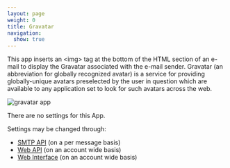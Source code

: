 ```yaml
---
layout: page
weight: 0
title: Gravatar
navigation:
  show: true
---
```


This app inserts an <img\> tag at the bottom of the HTML section of an e-mail to display the Gravatar associated with the e-mail sender. Gravatar (an abbreviation for globally recognized avatar) is a service for providing globally-unique avatars preselected by the user in question which are available to any application set to look for such avatars across the web.

![gravatar app]({{root_url}}/images/gravatar.png "gravatar app")

There are no settings for this App.

Settings may be changed through:

-   [SMTP API]({{root_url}}/API_Reference/SMTP_API/apps.html#gravatar) (on a per message basis)
-   [Web API]({{root_url}}/API_Reference/Web_API/filter_settings.html#-Gravatar) (on an account wide basis)
-   [Web Interface](https://sendgrid.com/app) (on an account wide basis)
